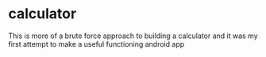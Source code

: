 # calculator
This is more of a brute force approach to building a calculator and it was my first attempt to make a useful functioning android app
